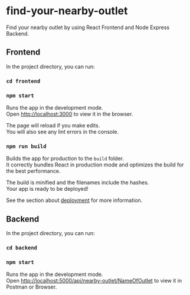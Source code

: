 # find-your-nearby-outlet
Find your nearby outlet by using React Frontend and Node Express Backend.

## Frontend

In the project directory, you can run:

### `cd frontend`
### `npm start`

Runs the app in the development mode.<br />
Open [http://localhost:3000](http://localhost:3000) to view it in the browser.

The page will reload if you make edits.<br />
You will also see any lint errors in the console.

### `npm run build`

Builds the app for production to the `build` folder.<br />
It correctly bundles React in production mode and optimizes the build for the best performance.

The build is minified and the filenames include the hashes.<br />
Your app is ready to be deployed!

See the section about [deployment](https://facebook.github.io/create-react-app/docs/deployment) for more information.

## Backend

In the project directory, you can run:

### `cd backend`
### `npm start`

Runs the app in the development mode.<br />
Open [http://localhost:5000/api/nearby-outlet/NameOfOutlet](http://localhost:5000/api/nearby-outlet/NameOfOutlet) to view it in Postman or Browser.
